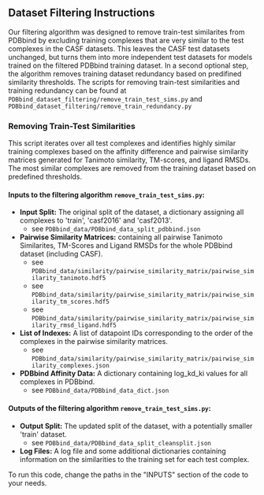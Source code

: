 ## Dataset Filtering Instructions

Our filtering algorithm was designed to remove train-test similarites from PDBbind by excluding training complexes that are very similar to the test complexes in the CASF datasets. 
This leaves the CASF test datasets unchanged, but turns them into more independent test datasets for models trained on the filtered PDBbind training dataset. 
In a second optional step, the algorithm removes training dataset redundancy based on predifined similarity thresholds. 
The scripts for removing train-test similarities and training redundancy can be found at `PDBbind_dataset_filtering/remove_train_test_sims.py`
and `PDBbind_dataset_filtering/remove_train_redundancy.py`

### Removing Train-Test Similarities

This script iterates over all test complexes and identifies highly similar training complexes based on the affinity difference and pairwise similarity matrices generated for Tanimoto similarity, TM-scores, and ligand RMSDs.
The most similar complexes are removed from the training dataset based on predefined thresholds.

#### Inputs to the filtering algorithm `remove_train_test_sims.py`:
* **Input Split:** The original split of the dataset, a dictionary assigning all complexes to 'train', 'casf2016' and 'casf2013'.
    * see `PDBbind_data/PDBbind_data_split_pdbbind.json`
* **Pairwise Similarity Matrices:** containing all pairwise Tanimoto Similarites, TM-Scores and Ligand RMSDs for the whole PDBbind dataset (including CASF).
    * see `PDBbind_data/similarity/pairwise_similarity_matrix/pairwise_similarity_tanimoto.hdf5`
    * see `PDBbind_data/similarity/pairwise_similarity_matrix/pairwise_similarity_tm_scores.hdf5`
    * see `PDBbind_data/similarity/pairwise_similarity_matrix/pairwise_similarity_rmsd_ligand.hdf5`
* **List of Indexes:** A list of datapoint IDs corresponding to the order of the complexes in the pairwise similarity matrices.
    * see `PDBbind_data/similarity/pairwise_similarity_matrix/pairwise_similarity_complexes.json`
* **PDBbind Affinity Data:** A dictionary containing log_kd_ki values for all complexes in PDBbind.
    * see `PDBbind_data/PDBbind_data_dict.json`
 
#### Outputs of the filtering algorithm `remove_train_test_sims.py`:
* **Output Split:** The updated split of the dataset, with a potentially smaller 'train' dataset.
    * see `PDBbind_data/PDBbind_data_split_cleansplit.json`
* **Log Files:** A log file and some additional dictionaries containing information on the similarities to the training set for each test complex.

To run this code, change the paths in the "INPUTS" section of the code to your needs.

